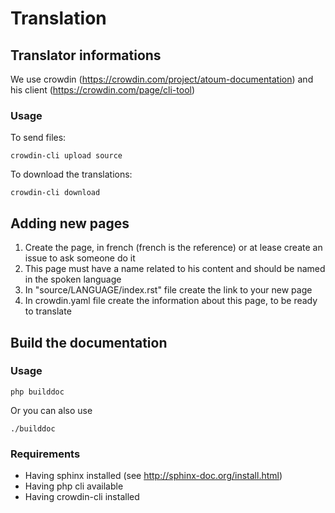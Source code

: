 # Translation

## Translator informations

We use crowdin (https://crowdin.com/project/atoum-documentation) and his client (https://crowdin.com/page/cli-tool)

### Usage
To send files:

	crowdin-cli upload source

To download the translations:

	crowdin-cli download

## Adding new pages

1. Create the page, in french (french is the reference) or at lease create an issue to ask someone do it
1. This page must have a name related to his content and should be named in the spoken language
1. In "source/LANGUAGE/index.rst" file create the link to your new page
1. In crowdin.yaml file create the information about this page, to be ready to translate

## Build the documentation

### Usage

	php builddoc

Or you can also use

	./builddoc

### Requirements

* Having sphinx installed (see http://sphinx-doc.org/install.html)
* Having php cli available
* Having crowdin-cli installed

